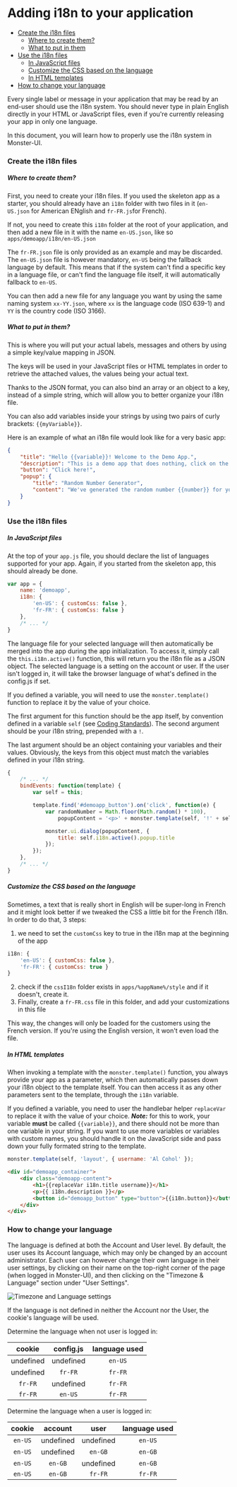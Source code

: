 # Adding i18n to your application

* [Create the i18n files](#create-the-i18n-files)
	- [Where to create them?](#where-to-create-them)
	- [What to put in them](#what-to-put-in-them)
* [Use the i18n files](#use-the-i18n-files)
	- [In JavaScript files](#in-javascript-files)
	- [Customize the CSS based on the language](#customize-the-css-based-on-the-language)
	- [In HTML templates](#in-html-templates)
* [How to change your language](#how-to-change-your-language)

Every single label or message in your application that may be read by an end-user should use the i18n system. You should never type in plain English directly in your HTML or JavaScript files, even if you're currently releasing your app in only one language.

In this document, you will learn how to properly use the i18n system in Monster-UI.

### Create the i18n files

##### Where to create them?

First, you need to create your i18n files.
If you used the skeleton app as a starter, you should already have an `i18n` folder with two files in it (`en-US.json` for American ENglish and `fr-FR.js`for French).

If not, you need to create this `i18n` folder at the root of your application, and then add a new file in it with the name `en-US.json`, like so `apps/demoapp/i18n/en-US.json`

The `fr-FR.json` file is only provided as an example and may be discarded. The `en-US.json` file is however mandatory, `en-US` being the fallback language by default. This means that if the system can't find a specific key in a language file, or can't find the language file itself, it will automatically fallback to `en-US`.

You can then add a new file for any language you want by using the same naming system `xx-YY.json`, where `xx` is the language code (ISO 639-1) and `YY` is the country code (ISO 3166).

##### What to put in them?

This is where you will put your actual labels, messages and others by using a simple key/value mapping in JSON.

The keys will be used in your JavaScript files or HTML templates in order to retrieve the attached values, the values being your actual text.

Thanks to the JSON format, you can also bind an array or an object to a key, instead of a simple string, which will allow you to better organize your i18n file.

You can also add variables inside your strings by using two pairs of curly brackets: `{{myVariable}}`.

Here is an example of what an i18n file would look like for a very basic app:
```json
{
	"title": "Hello {{variable}}! Welcome to the Demo App.",
	"description": "This is a demo app that does nothing, click on the button below to see a popup",
	"button": "Click here!",
	"popup": {
		"title": "Random Number Generator",
		"content": "We've generated the random number {{number}} for you."
	}
}
```

### Use the i18n files

##### In JavaScript files

At the top of your `app.js` file, you should declare the list of languages supported for your app. Again, if you started from the skeleton app, this should already be done.
```javascript
var app = {
	name: 'demoapp',
	i18n: {
		'en-US': { customCss: false },
		'fr-FR': { customCss: false }
	},
	/* ... */
}
```

The language file for your selected language will then automatically be merged into the app during the app initialization. To access it, simply call the `this.i18n.active()` function, this will return you the i18n file as a JSON object. The selected language is a setting on the account or user. If the user isn't logged in, it will take the browser language of what's defined in the config.js if set.

If you defined a variable, you will need to use the `monster.template()` function to replace it by the value of your choice.

The first argument for this function should be the app itself, by convention defined in a variable `self` (see [Coding Standards][coding_standards_misc]).
The second argument should be your i18n string, prepended with a `!`.

The last argument should be an object containing your variables and their values. Obviously, the keys from this object must match the variables defined in your i18n string.

```javascript
{
	/* ... */
	bindEvents: function(template) {
		var self = this;

		template.find('#demoapp_button').on('click', function(e) {
			var randomNumber = Math.floor(Math.random() * 100),
				popupContent = '<p>' + monster.template(self, '!' + self.i18n.active().popup.content, { number: randomNumber }) + '</p>'

			monster.ui.dialog(popupContent, {
				title: self.i18n.active().popup.title
			});
		});
	},
	/* ... */
}
```

##### Customize the CSS based on the language

Sometimes, a text that is really short in English will be super-long in French and it might look better if we tweaked the CSS a little bit for the French i18n. In order to do that, 3 steps:

1. we need to set the `customCss` key to true in the i18n map at the beginning of the app
```javascript
i18n: {
	'en-US': { customCss: false },
	'fr-FR': { customCss: true }
}
```
2. check if the `cssI18n` folder exists in `apps/%appName%/style` and if it doesn't, create it.
3. Finally, create a `fr-FR.css` file in this folder, and add your customizations in this file

This way, the changes will only be loaded for the customers using the French version. If you're using the English version, it won't even load the file.

##### In HTML templates

When invoking a template with the `monster.template()` function, you always provide your app as a parameter, which then automatically passes down your i18n object to the template itself. You can then access it as any other parameters sent to the template, through the `i18n` variable.

If you defined a variable, you need to user the handlebar helper `replaceVar` to replace it with the value of your choice.
___Note:___ for this to work, your variable __must__ be called `{{variable}}`, and there should not be more than one variable in your string. If you want to use more variables or variables with custom names, you should handle it on the JavaScript side and pass down your fully formated string to the template.

```javascript
monster.template(self, 'layout', { username: 'Al Cohol' });
```
```html
<div id="demoapp_container">
	<div class="demoapp-content">
		<h1>{{replaceVar i18n.title username}}</h1>
		<p>{{ i18n.description }}</p>
		<button id="demoapp_button" type="button">{{i18n.button}}</button>
	</div>
</div>
```

### How to change your language

The language is defined at both the Account and User level. By default, the user uses its Account language, which may only be changed by an account administrator. Each user can however change their own language in their user settings, by clicking on their name on the top-right corner of the page (when logged in Monster-UI), and then clicking on the "Timezone & Language" section under "User Settings".

![Timezone and Language settings](http://i.imgur.com/EkpuMDg.png)

If the language is not defined in neither the Account nor the User, the cookie's language will be used.

Determine the language when not user is logged in:

| cookie | config.js | language used |
|:---:|:---:|:---:|
| undefined | undefined | `en-US` |
| undefined | `fr-FR` | `fr-FR` |
| `fr-FR` | undefined | `fr-FR` |
| `fr-FR` | `en-US` | `fr-FR` |

Determine the language when a user is logged in:

| cookie | account | user | language used |
|:---:|:---:|:---:|:---:|
| `en-US` | undefined | undefined | `en-US` |
| `en-US` | undefined | `en-GB` | `en-GB` |
| `en-US` | `en-GB` | undefined | `en-GB` |
| `en-US` | `en-GB` | `fr-FR` | `fr-FR` |

[coding_standards_misc]: codingStandards.md#miscellaneous
